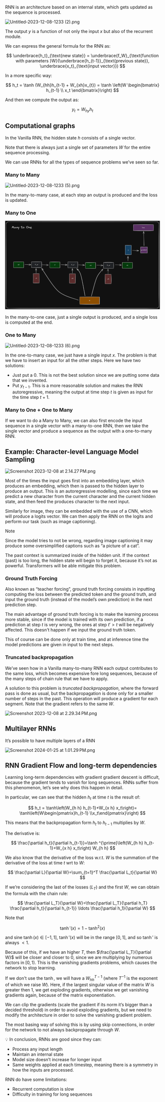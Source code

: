 RNN is an architecture based on an internal state, which gets updated as the sequence is processed.

![Untitled-2023-12-08-1233 (2).png](Untitled-2023-12-08-1233_(2).png)

The output $y$ is a function of not only the input $x$ but also of the recurrent module. 

We can express the general formula for the RNN as:

$$
\underbrace{h_t}_{\text{new state}} = \underbrace{f_W}_{\text{function with parameters }W}(\underbrace{h_{t-1}}_{\text{previous state}}, \underbrace{x_t}_{\text{input vector}})
$$

In a more specific way:

$$
h_t = \tanh (W_{hh}h_{t-1} +  W_{xh}x_{t}) = \tanh \left(W \begin{bmatrix}
h_{t-1} \\
x_t
\end{bmatrix}\right)
$$

And then we compute the output as:

$$
y_t = W_{hy}h_t
$$

## Computational graphs

In the Vanilla RNN, the hidden state $h$ consists of a single vector.

Note that there is always just a single set of parameters $W$ for the entire sequence processing.

We can use RNNs for all the types of sequence problems we’ve seen so far.

### Many to Many

![Untitled-2023-12-08-1233 (5).png](Untitled-2023-12-08-1233_(5).png)

In the many-to-many case, at each step an output is produced and the loss is updated.

### Many to One

![Untitled](Advanced%20Machine%20Learning/images/Untitled.png)

In the many-to-one case, just a single output is produced, and a single loss is computed at the end.

### One to Many

![Untitled-2023-12-08-1233 (6).png](Untitled-2023-12-08-1233_(6).png)

In the one-to-many case, we just have a single input $x$. The problem is that we have to insert an input for all the other steps. Here we have two solutions:

- Just put a $0$. This is not the best solution since we are putting some data that we invented.
- Put $y_{t-1}$. This is a more reasonable solution and makes the RNN autoregressive, meaning the output at time step $t$ is given as input for the time step $t+1$.

### Many to One + One to Many

If we want to do a Many to Many, we can also first encode the input sequence in a single vector with a many-to-one RNN, then we take the single vector and produce a sequence as the output with a one-to-many RNN.

## Example: Character-level Language Model Sampling

![Screenshot 2023-12-08 at 2.14.27 PM.png](Screenshot_2023-12-08_at_2.14.27_PM.png)

Most of the times the input goes first into an embedding layer, which produces an embedding, which then is passed to the hidden layer to produce an output. This is an autoregressive modelling, since each time we predict a new character from the current character and the current hidden state, and then feed the produces character to the next input.

Similarly for image, they can be embedded with the use of a CNN, which will produce a logits vector. We can then apply the RNN on the logits and perform our task (such as image captioning).

>[!Note]
Since the model tries to not be wrong, regarding image captioning it may produce some oversimplified captions such as “a picture of a cat”.

The past context is summarized inside of the hidden unit. If the context (past) is too long, the hidden state will begin to forget it, because it’s not as powerful. Transformers will be able mitigate this problem.

### Ground Truth Forcing

Also known as “teacher forcing”, ground truth forcing consists in inputting computing the loss between the predicted token and the ground truth, and input the ground truth (instead of the model’s own prediction) in the next prediction step.

The main advantage of ground truth forcing is to make the learning process more stable, since if the model is trained with its own prediction, if a prediction at step $t$ is very wrong, the ones at step $t' > t$ will be negatively affected. This doesn't happen if we input the ground truth token.

This of course can be done only at train time, and at inference time the model predictions are given in input to the next steps.

### Truncated backpropagation

We’ve seen how in a Vanilla many-to-many RNN each output contributes to the same loss, which becomes expensive fore long sequences, because of the many steps of chain rule that we have to apply.

A solution to this problem is *truncated backpropagation*, where the forward pass is done as usual, but the backpropagation is done only for a smaller number of steps in the past. This operation will produce a gradient for each segment. Note that the gradient refers to the same $W$.

![Screenshot 2023-12-08 at 2.29.34 PM.png](Screenshot_2023-12-08_at_2.29.34_PM.png)
## Multilayer RNNs

It’s possible to have multiple layers of a RNN

![Screenshot 2024-01-25 at 1.01.29 PM.png](Screenshot_2024-01-25_at_1.01.29_PM.png)

## RNN Gradient Flow and long-term dependencies

Learning long-term dependencies with gradient gradient descent is difficult, because the gradient tends to vanish for long sequences. RNNs suffer from this phenomenon, let’s see why does this happen in detail.

In particular, we can see that the hidden $h_t$ at time $t$ is the result of:

$$
h_t = \tanh\left(W_{h h} h_{t-1}+W_{x h} x_t\right)= \tanh\left(W\begin{pmatrix}h_{t-1} \\x_t\end{pmatrix}\right)
$$

This means that the backpropagation form $h_t$ to $h_{t-1}$ multiplies by $W$. 

The derivative is:

$$
\frac{\partial h_t}{\partial h_{t-1}}=\tanh ^{\prime}\left(W_{h h} h_{t-1}+W_{x h} x_t\right) W_{h h}
$$

We also know that the derivative of the loss w.r.t. $W$ is the summation of the derivative of the loss at time $t$ wrt to $W$:

$$
\frac{\partial L}{\partial W}=\sum_{t=1}^T \frac{\partial L_t}{\partial W}
$$

If we’re considering the last of the losses ($L_T$) and the first $W$, we can obtain the formula with the chain rule:

$$
\frac{\partial L_T}{\partial W}=\frac{\partial L_T}{\partial h_T} \frac{\partial h_t}{\partial h_{t-1}} \ldots \frac{\partial h_1}{\partial W}
$$

Note that

$$
\tanh'(x) = 1 - \tanh^2(x)
$$

and sine $\tanh(x) \in [-1,1]$, $\tanh'(x)$ will be in the range $[0,1]$, and so $\tanh'$ is always $<1$.

Because of this, if we have an higher $T$, then $\frac{\partial L_T}{\partial W}$ will be closer and closer to $0$, since we are multiplying by numerous factors in $[0,1)$. This is the vanishing gradients problems, which causes the network to stop learning.

If we don't use the $\tanh$, we will have a $W^{T-1}_{hh}$ (where $T^{-1}$ is the exponent of which we raise $W$). Here, if the largest singular value of the matrix $W$ is greater then $1$, we get exploding gradients, otherwise we get vanishing gradients again, because of the matrix exponentiation.

We can clip the gradients (scale the gradient if its norm it’s bigger than a decided threshold) in order to avoid exploding gradients, but we need to modify the architecture in order to solve the vanishing gradient problem.

The most basing way of solving this is by using skip connections, in order for the network to not always backpropagate through $W$.

<aside>
💡 In conclusion, RNNs are good since they can:

- Process any input length
- Maintain an internal state
- Model size doesn’t increase for longer input
- Same weights applied at each timestep, meaning there is a symmetry in how the inputs are processed.

RNN do have some limitations:

- Recurrent computation is slow
- Difficulty in training for long sequences
</aside>
